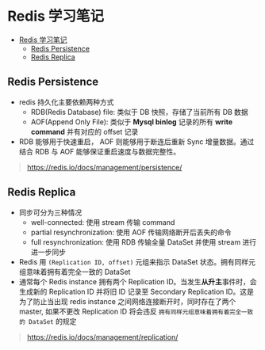 # Redis 学习笔记

- [Redis 学习笔记](#redis-学习笔记)
  - [Redis Persistence](#redis-persistence)
  - [Redis Replica](#redis-replica)

## Redis Persistence

- redis 持久化主要依赖两种方式
  - RDB(Redis Database) file: 类似于 DB 快照，存储了当前所有 DB 数据
  - AOF(Append Only File): 类似于 **Mysql binlog** 记录的所有 **write command** 并有对应的 offset 记录 
- RDB 能够用于快速重启， AOF 则能够用于断连后重新 Sync 增量数据。通过结合 RDB 与 AOF 能够保证重启速度与数据完整性。
> https://redis.io/docs/management/persistence/

## Redis Replica
- 同步可分为三种情况
  - well-connected: 使用 stream 传输 command
  - partial resynchronization: 使用 AOF 传输网络断开后丢失的命令
  - full resynchronization: 使用 RDB 传输全量 DataSet 并使用 stream 进行进一步同步
- Redis 用 `(Replication ID, offset)` 元组来指示 DataSet 状态。拥有同样元组意味着拥有着完全一致的 DataSet
- 通常每个 Redis instance 拥有两个 Replication ID。当发生**从升主**事件时，会生成新的 Replication ID 并将旧 ID 记录至 Secondary Replication ID。这是为了防止当出现 redis instance 之间网络连接断开时，同时存在了两个 master, 如果不更改 Replication ID 将会违反 `拥有同样元组意味着拥有着完全一致的 DataSet` 的规定
> https://redis.io/docs/management/replication/